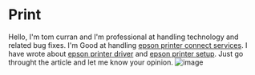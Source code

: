 # Print
Hello, I'm tom curran and I'm professional at handling technology and related bug fixes. I'm Good at handling <a href="https://epsonprint.uk/epson-connect-printer/">epson printer connect services</a>. I have wrote about <a href="https://epsonprint.uk/">epson printer driver</a> and <a href="https://epsonprint.uk/epson-connect-printer/">epson printer setup</a>. Just go throught the article and let me know your opinion.
![image](https://user-images.githubusercontent.com/83222564/116082561-2da6d180-a6b9-11eb-80d1-d674a1422e85.png)
